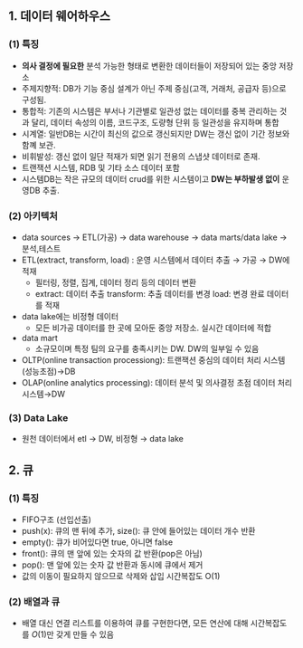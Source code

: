 ## 1. 데이터 웨어하우스
### (1) 특징

- **의사 결정에 필요한** 분석 가능한 형태로 변환한 데이터들이 저장되어 있는 중앙 저장소
- 주제지향적: DB가 기능 중심 설계가 아닌 주제 중심(고객, 거래처, 공급자 등)으로 구성됨.
- 통합적: 기존의 시스템은 부서나 기관별로 일관성 없는 데이터를 중복 관리하는 것과 달리, 데이터 속성의 이름, 코드구조, 도량형 단위 등 일관성을 유지하며 통합
- 시계열: 일반DB는 시간이 최신의 값으로 갱신되지만 DW는 갱신 없이 기간 정보와 함꼐 보관.
- 비휘발성: 갱신 없이 일단 적재가 되면 읽기 전용의 스냅샷 데이터로 존재.
- 트랜잭션 시스템, RDB 및 기타 소스 데이터 포함
- 시스템DB는 작은 규모의 데이터 crud를 위한 시스템이고 **DW는 부하발생 없이** 운영DB 추출.

### (2) 아키텍처

- data sources → ETL(가공) → data warehouse → data marts/data lake → 분석,테스트
- ETL(extract, transform, load) : 운영 시스템에서 데이터 추출 → 가공 → DW에 적재
    - 필터링, 정렬, 집계, 데이터 정리 등의 데이터 변환
    - extract: 데이터 추출 transform: 추출 데이터를 변경 load: 변경 완료 데이터를 적재
- data lake에는 비정형 데이터
    - 모든 비가공 데이터를 한 곳에 모아둔 중앙 저장소. 실시간 데이터에 적합
- data mart
    - 소규모이며 특정 팀의 요구를 충족시키는 DW. DW의 일부일 수 있음
- OLTP(online transaction processiong): 트랜잭션 중심의 데이터 처리 시스템(성능초점)→DB
- OLAP(online analytics processing): 데이터 분석 및 의사결정 초점 데이터 처리 시스템→DW

### (3) Data Lake

- 원천 데이터에서 etl → DW, 비정형 → data lake

## 2. 큐
### (1) 특징

- FIFO구조 (선입선출)
- push(x): 큐의 맨 뒤에 추가, size(): 큐 안에 들어있는 데이터 개수 반환
- empty(): 큐가 비어있다면 true, 아니면 false
- front(): 큐의 맨 앞에 있는 숫자의 값 반환(pop은 아님)
- pop(): 맨 앞에 있는 숫자 값 반환과 동시에 큐에서 제거
- 값의 이동이 필요하지 않으므로 삭제와 삽입 시간복잡도 O(1)

### (2) 배열과 큐

- 배열 대신 연결 리스트를 이용하여 큐를 구현한다면, 모든 연산에 대해 시간복잡도를 *O*(1)만 갖게 만들 수 있음
